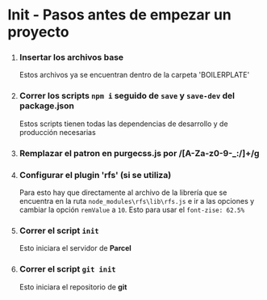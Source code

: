 # Init - Pasos antes de empezar un proyecto

1. ### **Insertar los archivos base**
    Estos archivos ya se encuentran dentro de la carpeta 'BOILERPLATE'
2. ### **Correr los scripts `npm i` seguido de `save` y `save-dev` del package.json**
    Estos scripts tienen todas las dependencias de desarrollo y de producción necesarias  
3. ### Remplazar el patron en purgecss.js por /[A-Za-z0-9-_:\/]+/g    
3. ### **Configurar el plugin 'rfs' (si se utiliza)**
    Para esto hay que directamente al archivo de la librería que se encuentra en la ruta `node_modules\rfs\lib\rfs.js` e ir a las opciones y cambiar la opción `remValue` a `10`. Esto para usar el `font-zise: 62.5%`
4. ### **Correr el script `init`**
    Esto iniciara el servidor de **Parcel**
5. ### **Correr el script `git init`**
    Esto iniciara el repositorio de **git**